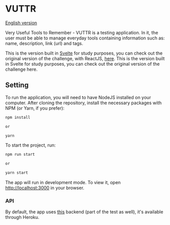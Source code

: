 # VUTTR

[English version](README-en.md)

Very Useful Tools to Remember - VUTTR is a testing application. In it, the user must be able to manage everyday tools containing information such as: name, description, link (url) and tags.

This is the version built in [Svelte](svelte.dev) for study purposes, you can check out the original version of the challenge, with ReactJS, [here](https://github.com/caiodomingues/vuttr-web).
This is the version built in Svelte for study purposes, you can check out the original version of the challenge here.

## Setting

To run the application, you will need to have NodeJS installed on your computer. After cloning the repository, install the necessary packages with NPM (or Yarn, if you prefer):

```bash
npm install

or

yarn
```

To start the project, run:

```bash
npm run start

or

yarn start
```

The app will run in development mode. To view it, open [http://localhost:3000](http://localhost:3000) in your browser.

### API

By default, the app uses [this](https://github.com/caiodomingues/vuttr-backend) backend (part of the test as well), it's available through Heroku.
